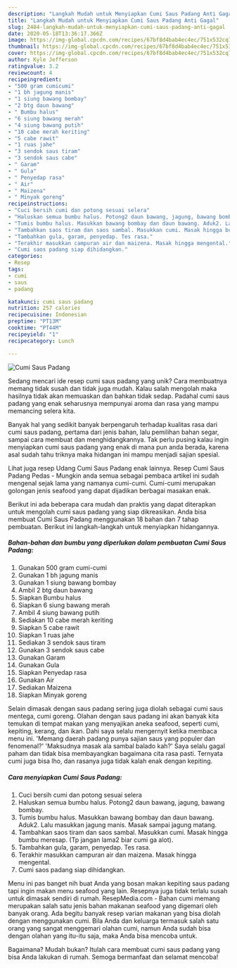 ```yaml
---
description: "Langkah Mudah untuk Menyiapkan Cumi Saus Padang Anti Gagal"
title: "Langkah Mudah untuk Menyiapkan Cumi Saus Padang Anti Gagal"
slug: 2484-langkah-mudah-untuk-menyiapkan-cumi-saus-padang-anti-gagal
date: 2020-05-18T13:36:17.366Z
image: https://img-global.cpcdn.com/recipes/67bf8d4bab4ec4ec/751x532cq70/cumi-saus-padang-foto-resep-utama.jpg
thumbnail: https://img-global.cpcdn.com/recipes/67bf8d4bab4ec4ec/751x532cq70/cumi-saus-padang-foto-resep-utama.jpg
cover: https://img-global.cpcdn.com/recipes/67bf8d4bab4ec4ec/751x532cq70/cumi-saus-padang-foto-resep-utama.jpg
author: Kyle Jefferson
ratingvalue: 3.2
reviewcount: 4
recipeingredient:
- "500 gram cumicumi"
- "1 bh jagung manis"
- "1 siung bawang bombay"
- "2 btg daun bawang"
- " Bumbu halus"
- "6 siung bawang merah"
- "4 siung bawang putih"
- "10 cabe merah keriting"
- "5 cabe rawit"
- "1 ruas jahe"
- "3 sendok saus tiram"
- "3 sendok saus cabe"
- " Garam"
- " Gula"
- " Penyedap rasa"
- " Air"
- " Maizena"
- " Minyak goreng"
recipeinstructions:
- "Cuci bersih cumi dan potong sesuai selera"
- "Haluskan semua bumbu halus. Potong2 daun bawang, jagung, bawang bombay."
- "Tumis bumbu halus. Masukkan bawang bombay dan daun bawang. Aduk2. Lalu masukkan jagung manis. Masak sampai jagung matang."
- "Tambahkan saos tiram dan saos sambal. Masukkan cumi. Masak hingga bumbu meresap. (Tp jangan lama2 biar cumi ga alot)."
- "Tambahkan gula, garam, penyedap. Tes rasa."
- "Terakhir masukkan campuran air dan maizena. Masak hingga mengental."
- "Cumi saos padang siap dihidangkan."
categories:
- Resep
tags:
- cumi
- saus
- padang

katakunci: cumi saus padang 
nutrition: 257 calories
recipecuisine: Indonesian
preptime: "PT13M"
cooktime: "PT44M"
recipeyield: "1"
recipecategory: Lunch

---
```



![Cumi Saus Padang](https://img-global.cpcdn.com/recipes/67bf8d4bab4ec4ec/751x532cq70/cumi-saus-padang-foto-resep-utama.jpg)

Sedang mencari ide resep cumi saus padang yang unik? Cara membuatnya memang tidak susah dan tidak juga mudah. Kalau salah mengolah maka hasilnya tidak akan memuaskan dan bahkan tidak sedap. Padahal cumi saus padang yang enak seharusnya mempunyai aroma dan rasa yang mampu memancing selera kita.

Banyak hal yang sedikit banyak berpengaruh terhadap kualitas rasa dari cumi saus padang, pertama dari jenis bahan, lalu pemilihan bahan segar, sampai cara membuat dan menghidangkannya. Tak perlu pusing kalau ingin menyiapkan cumi saus padang yang enak di mana pun anda berada, karena asal sudah tahu triknya maka hidangan ini mampu menjadi sajian spesial.

Lihat juga resep Udang Cumi Saus Padang enak lainnya. Resep Cumi Saus Padang Pedas - Mungkin anda semua sebagai pembaca artikel ini sudah mengenal sejak lama yang namanya cumi-cumi. Cumi-cumi merupakan golongan jenis seafood yang dapat dijadikan berbagai masakan enak.


Berikut ini ada beberapa cara mudah dan praktis yang dapat diterapkan untuk mengolah cumi saus padang yang siap dikreasikan. Anda bisa membuat Cumi Saus Padang menggunakan 18 bahan dan 7 tahap pembuatan. Berikut ini langkah-langkah untuk menyiapkan hidangannya.

<!--inarticleads1-->

##### Bahan-bahan dan bumbu yang diperlukan dalam pembuatan Cumi Saus Padang:

1. Gunakan 500 gram cumi-cumi
1. Gunakan 1 bh jagung manis
1. Gunakan 1 siung bawang bombay
1. Ambil 2 btg daun bawang
1. Siapkan  Bumbu halus
1. Siapkan 6 siung bawang merah
1. Ambil 4 siung bawang putih
1. Sediakan 10 cabe merah keriting
1. Siapkan 5 cabe rawit
1. Siapkan 1 ruas jahe
1. Sediakan 3 sendok saus tiram
1. Gunakan 3 sendok saus cabe
1. Gunakan  Garam
1. Gunakan  Gula
1. Siapkan  Penyedap rasa
1. Gunakan  Air
1. Sediakan  Maizena
1. Siapkan  Minyak goreng


Selain dimasak dengan saus padang sering juga diolah sebagai cumi saus mentega, cumi goreng. Olahan dengan saus padang ini akan banyak kita temukan di tempat makan yang menyajikan aneka seafood, seperti cumi, kepiting, kerang, dan ikan. Dahi saya selalu mengernyit ketika membaca menu ini. &#39;Memang daerah padang punya sajian saus yang populer dan fenomenal?&#39; &#39;Maksudnya masak ala sambal balado kah?&#39; Saya selalu gagal paham dan tidak bisa membayangkan bagaimana cita rasa pasti. Ternyata cumi juga bisa lho, dan rasanya juga tidak kalah enak dengan kepiting. 

<!--inarticleads2-->

##### Cara menyiapkan Cumi Saus Padang:

1. Cuci bersih cumi dan potong sesuai selera
1. Haluskan semua bumbu halus. Potong2 daun bawang, jagung, bawang bombay.
1. Tumis bumbu halus. Masukkan bawang bombay dan daun bawang. Aduk2. Lalu masukkan jagung manis. Masak sampai jagung matang.
1. Tambahkan saos tiram dan saos sambal. Masukkan cumi. Masak hingga bumbu meresap. (Tp jangan lama2 biar cumi ga alot).
1. Tambahkan gula, garam, penyedap. Tes rasa.
1. Terakhir masukkan campuran air dan maizena. Masak hingga mengental.
1. Cumi saos padang siap dihidangkan.


Menu ini pas banget nih buat Anda yang bosan makan kepiting saus padang tapi ingin makan menu seafood yang lain. Resepnya juga tidak terlalu susah untuk dimasak sendiri di rumah. ResepMedia.com - Bahan cumi memang merupakan salah satu jenis bahan makanan seafood yang digemari oleh banyak orang. Ada begitu banyak resep varian makanan yang bisa diolah dengan menggunakan cumi. Bila Anda dan keluarga termasuk salah satu orang yang sangat menggemari olahan cumi, namun Anda sudah bisa dengan olahan yang itu-itu saja, maka Anda bisa mencoba untuk. 

Bagaimana? Mudah bukan? Itulah cara membuat cumi saus padang yang bisa Anda lakukan di rumah. Semoga bermanfaat dan selamat mencoba!
